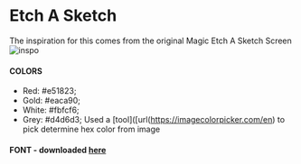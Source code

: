 # Etch A Sketch

The inspiration for this comes from the original Magic Etch A Sketch Screen![inspo](https://user-images.githubusercontent.com/99847030/172062283-dd325cec-4701-4872-b708-7cb121c267e6.jpeg)

#### COLORS 
- Red: #e51823;
- Gold: #eaca90;
- White: #fbfcf6;
- Grey: #d4d6d3;
Used a [tool]([url(https://imagecolorpicker.com/en) to pick determine hex color from image 

#### FONT - downloaded [here](https://www.wfonts.com/font/rondo#google_vignette)
